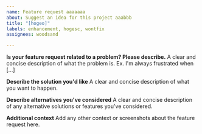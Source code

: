 ```yaml
---
name: Feature request aaaaaaa
about: Suggest an idea for this project aaabbb
title: "[hogeo]"
labels: enhancement, hogesc, wontfix
assignees: woodsand

---
```


**Is your feature request related to a problem? Please describe.**
A clear and concise description of what the problem is. Ex. I'm always frustrated when [...]

**Describe the solution you'd like**
A clear and concise description of what you want to happen.

**Describe alternatives you've considered**
A clear and concise description of any alternative solutions or features you've considered.

**Additional context**
Add any other context or screenshots about the feature request here.
